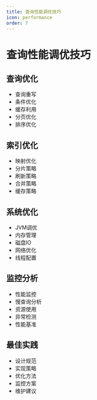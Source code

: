 ```yaml
---
title: 查询性能调优技巧
icon: performance
order: 7
---
```


# 查询性能调优技巧

## 查询优化
- 查询重写
- 条件优化
- 缓存利用
- 分页优化
- 排序优化

## 索引优化
- 映射优化
- 分片策略
- 刷新策略
- 合并策略
- 缓存策略

## 系统优化
- JVM调优
- 内存管理
- 磁盘IO
- 网络优化
- 线程配置

## 监控分析
- 性能监控
- 慢查询分析
- 资源使用
- 异常检测
- 性能基准

## 最佳实践
- 设计规范
- 实现策略
- 优化方法
- 监控方案
- 维护建议
